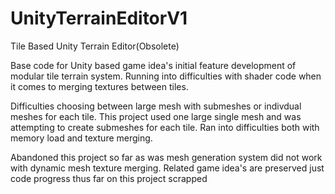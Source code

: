 # UnityTerrainEditorV1
Tile Based Unity Terrain Editor(Obsolete)

Base code for Unity based game idea's initial feature development of modular tile terrain system. Running into difficulties with shader code when it comes to merging textures between tiles.

Difficulties choosing between large mesh with submeshes or indivdual meshes for each tile. This project used one large single mesh and was attempting to create submeshes for each tile. Ran into difficulties both with memory load and texture merging.

Abandoned this project so far as was mesh generation system did not work with dynamic mesh texture merging. Related game idea's are preserved just code progress thus far on this project scrapped 
